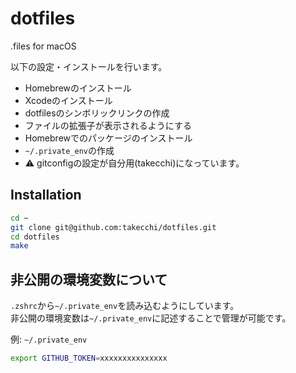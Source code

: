 # dotfiles
.files for macOS

以下の設定・インストールを行います。

- Homebrewのインストール
- Xcodeのインストール
- dotfilesのシンボリックリンクの作成
- ファイルの拡張子が表示されるようにする
- Homebrewでのパッケージのインストール
- `~/.private_env`の作成
- ⚠ gitconfigの設定が自分用(takecchi)になっています。

## Installation
```bash
cd ~
git clone git@github.com:takecchi/dotfiles.git
cd dotfiles
make
```

## 非公開の環境変数について
`.zshrc`から`~/.private_env`を読み込むようにしています。    
非公開の環境変数は`~/.private_env`に記述することで管理が可能です。

例: `~/.private_env`
```bash
export GITHUB_TOKEN=xxxxxxxxxxxxxxx
```